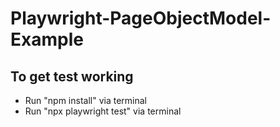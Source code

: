 # Playwright-PageObjectModel-Example

## To get test working
- Run "npm install" via terminal
- Run "npx playwright test" via terminal


